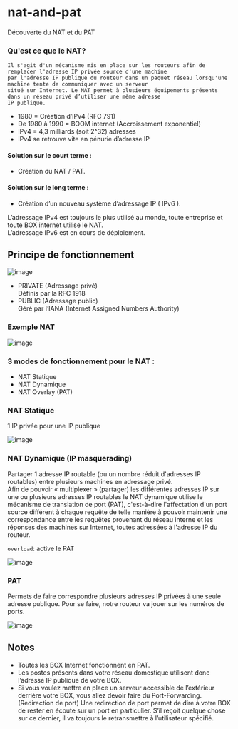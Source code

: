 # nat-and-pat
Découverte du NAT et du PAT

### Qu'est ce que le NAT?
```
Il s'agit d'un mécanisme mis en place sur les routeurs afin de remplacer l'adresse IP privée source d'une machine
par l'adresse IP publique du routeur dans un paquet réseau lorsqu'une machine tente de communiquer avec un serveur
situé sur Internet. Le NAT permet à plusieurs équipements présents dans un réseau privé d’utiliser une même adresse
IP publique.
```

* 1980 =  Création d’IPv4 (RFC 791)
* De 1980 à 1990 = BOOM internet (Accroissement exponentiel)
* IPv4 = 4,3 milliards (soit 2^32) adresses
* IPv4 se retrouve vite en pénurie d’adresse IP

#### Solution sur le court terme :
* Création du NAT / PAT.

#### Solution sur le long terme :
* Création d’un nouveau système d’adressage IP ( IPv6 ).

L’adressage IPv4 est toujours le plus utilisé au monde, toute entreprise et toute BOX internet utilise le NAT.<br>
L’adressage IPv6 est en cours de déploiement.


## Principe de fonctionnement

![image](https://user-images.githubusercontent.com/83721477/171190838-3c5ed222-2886-4849-806f-ef0a250c7ea1.png)

* PRIVATE (Adressage privé)<br>
Définis par la RFC 1918
* PUBLIC (Adressage public) <br>
Géré par l’IANA (Internet Assigned Numbers Authority)

### Exemple NAT

![image](https://user-images.githubusercontent.com/83721477/171194866-22e078e3-58de-448d-9698-3b65c8b41c78.png)

### 3 modes de fonctionnement pour le NAT :
* NAT Statique
* NAT Dynamique
* NAT Overlay (PAT)

### NAT Statique

1 IP privée pour une IP publique

![image](https://user-images.githubusercontent.com/83721477/171199078-4660eab4-4279-4095-b621-796e7ad87190.png)

### NAT Dynamique (IP masquerading)
Partager 1 adresse IP routable (ou un nombre réduit d'adresses IP routables) entre plusieurs machines en adressage privé.<br>
Afin de pouvoir « multiplexer » (partager) les différentes adresses IP sur une ou plusieurs adresses IP routables le NAT dynamique utilise le mécanisme de translation de port (PAT), c'est-à-dire l'affectation d'un port source différent à chaque requête de telle manière à pouvoir maintenir une
correspondance entre les requêtes provenant du réseau interne et les réponses des machines sur Internet, toutes adressées à l'adresse IP du routeur.

`overload`: active le PAT

![image](https://user-images.githubusercontent.com/83721477/171199441-0e18ed38-dec6-41a4-8088-bb4ede1633c1.png)

### PAT
Permets de faire correspondre plusieurs adresses IP privées à une seule adresse publique.
Pour se faire, notre routeur va jouer sur les numéros de ports.

![image](https://user-images.githubusercontent.com/83721477/171199758-ea5bd70c-f74b-4382-b44a-73dff486aa64.png)

## Notes
* Toutes les BOX Internet fonctionnent en PAT.
* Les postes présents dans votre réseau domestique utilisent donc l’adresse IP publique de votre BOX.
* Si vous voulez mettre en place un serveur accessible de l’extérieur derrière votre BOX, vous allez devoir faire du Port-Forwarding. (Redirection de port) Une redirection de port permet de dire à votre BOX de rester en écoute sur un port en particulier. S’il reçoit quelque chose sur ce dernier, il va toujours le retransmettre à l’utilisateur spécifié.
